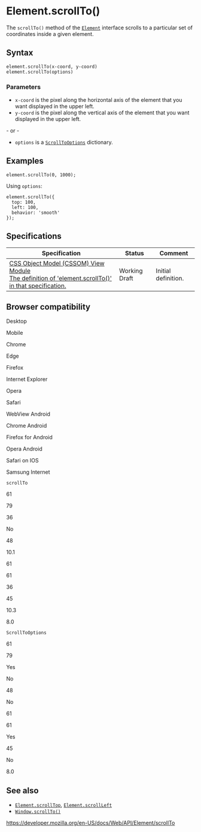 Element.scrollTo()
==================

The `scrollTo()` method of the [`Element`](../element) interface scrolls to a particular set of coordinates inside a given element.

Syntax
------

    element.scrollTo(x-coord, y-coord)
    element.scrollTo(options)

### Parameters

-   `x-coord` is the pixel along the horizontal axis of the element that you want displayed in the upper left.
-   `y-coord` is the pixel along the vertical axis of the element that you want displayed in the upper left.

\- or -

-   `options` is a [`ScrollToOptions`](../scrolltooptions) dictionary.

Examples
--------

    element.scrollTo(0, 1000);

Using `options`:

    element.scrollTo({
      top: 100,
      left: 100,
      behavior: 'smooth'
    });

Specifications
--------------

<table><thead><tr class="header"><th>Specification</th><th>Status</th><th>Comment</th></tr></thead><tbody><tr class="odd"><td><a href="https://drafts.csswg.org/cssom-view/#dom-element-scrollto-options-options">CSS Object Model (CSSOM) View Module<br />
<span class="small">The definition of 'element.scrollTo()' in that specification.</span></a></td><td><span class="spec-wd">Working Draft</span></td><td>Initial definition.</td></tr></tbody></table>

Browser compatibility
---------------------

Desktop

Mobile

Chrome

Edge

Firefox

Internet Explorer

Opera

Safari

WebView Android

Chrome Android

Firefox for Android

Opera Android

Safari on IOS

Samsung Internet

`scrollTo`

61

79

36

No

48

10.1

61

61

36

45

10.3

8.0

`ScrollToOptions`

61

79

Yes

No

48

No

61

61

Yes

45

No

8.0

See also
--------

-   [`Element.scrollTop`](scrolltop), [`Element.scrollLeft`](scrollleft)
-   [`Window.scrollTo()`](../window/scrollto)

<a href="https://developer.mozilla.org/en-US/docs/Web/API/Element/scrollTo" class="_attribution-link">https://developer.mozilla.org/en-US/docs/Web/API/Element/scrollTo</a>
